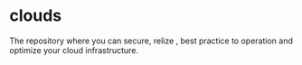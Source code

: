 # clouds
The repository where you can secure, relize , best practice to operation and optimize your cloud infrastructure.

